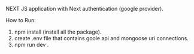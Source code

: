 NEXT JS application with Next authentication (google provider).

How to Run:
 1. npm install (install all the package).
 2. create .env file that contains goole api and mongoose uri connections.
 3. npm run dev .
